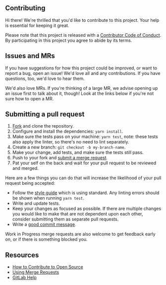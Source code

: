 ## Contributing

[fork]: -/forks/new
[mr]: -/merge_requests/new
[style]: https://github.com/airbnb/javascript
[code-of-conduct]: CODE_OF_CONDUCT.md

Hi there! We're thrilled that you'd like to contribute to this project. Your help is essential for keeping it great.

Please note that this project is released with a [Contributor Code of Conduct][code-of-conduct]. By participating in this project you agree to abide by its terms.

## Issues and MRs

If you have suggestions for how this project could be improved, or want to report a bug, open an issue! We'd love all and any contributions. If you have questions, too, we'd love to hear them.

We'd also love MRs. If you're thinking of a large MR, we advise opening up an issue first to talk about it, though! Look at the links below if you're not sure how to open a MR.

## Submitting a pull request

1. [Fork][fork] and clone the repository.
1. Configure and install the dependencies: `yarn install`.
1. Make sure the tests pass on your machine: `yarn test`, note: these tests also apply the linter, so there's no need to lint separately.
1. Create a new branch: `git checkout -b my-branch-name`.
1. Make your change, add tests, and make sure the tests still pass.
1. Push to your fork and [submit a merge request][mr].
1. Pat your self on the back and wait for your pull request to be reviewed and merged.

Here are a few things you can do that will increase the likelihood of your pull request being accepted:

- Follow the [style guide][style] which is using standard. Any linting errors should be shown when running `yarn test`.
- Write and update tests.
- Keep your changes as focused as possible. If there are multiple changes you would like to make that are not dependent upon each other, consider submitting them as separate pull requests.
- Write a [good commit message](http://tbaggery.com/2008/04/19/a-note-about-git-commit-messages.html).

Work in Progress merge requests are also welcome to get feedback early on, or if there is something blocked you.

## Resources

- [How to Contribute to Open Source](https://opensource.guide/how-to-contribute/)
- [Using Merge Requests](https://docs.gitlab.com/ee/user/project/merge_requests/getting_started.html)
- [GitLab Help](https://about.gitlab.com/get-help/)